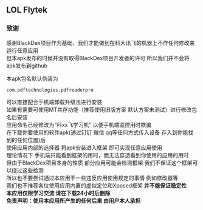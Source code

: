 ## LOL Flytek


### 致谢
感谢BlackDex项目作为基础，我们才能做到在科大讯飞的机器上不作任何修改来运行任意应用  
但本apk发布的时候并没有取得BlackDex项目开发者的许可 所以我们并不会将apk发布到github  
  
本apk包名默认伪装为
```
com.pdftechnologies.pdfreaderpro
```
可以直接配合手机端卸载升级法进行安装  
如果有需要可使用MT共存功能（推荐使用旧版方案 默认方案未测试）进行修改包名后安装  
应用命名已经修改为“科xx飞学习机” 以便手机端监控用时欺骗  
在下载你要使用的软件apk(通过钉钉 微信 qq等任何方式传入设备 存入到你能找到的任何位置)后  
使用应用内部的选择器 将apk安装进入框架 即可实现任意应用使用  
理论情况下 手机端只能看到框架的用时，而无法穿透看到你使用的应用的用时  
但由于BlackDex项目本身的性质 部分应用可能会检测框架 我们不保证这个框架可以绕过这些检测  
所以也不要尝试通过本应用干一些违反应用使用规定的事情  例如修改器等  
我们也不推荐各位使用应用内置的虚拟定位和Xposed框架 **并不能保证稳定性  
本应用仅限学习交流 请在下载24小时后删除  
免责声明：使用本应用所产生的任何后果 由用户本人承担**
